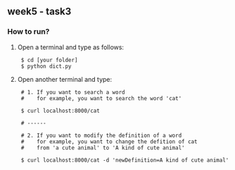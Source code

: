 ## week5 - task3

### How to run?

1. Open a terminal and type as follows:

		$ cd [your folder]
		$ python dict.py

2. Open another terminal and type:

		# 1. If you want to search a word
		# 	 for example, you want to search the word 'cat'
		
		$ curl localhost:8000/cat

		# ------
		
		# 2. If you want to modify the definition of a word
		#    for example, you want to change the defition of cat 
		#    from 'a cute animal' to 'A kind of cute animal'
		
		$ curl localhost:8000/cat -d 'newDefinition=A kind of cute animal'
